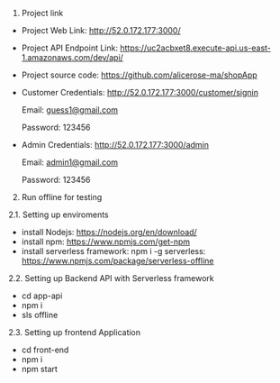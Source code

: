 
1. Project link

- Project Web Link: http://52.0.172.177:3000/
- Project API Endpoint Link: https://uc2acbxet8.execute-api.us-east-1.amazonaws.com/dev/api/
- Project source code: https://github.com/alicerose-ma/shopApp

- Customer Credentials: http://52.0.172.177:3000/customer/signin

    Email: guess1@gmail.com 
    
    Password: 123456

- Admin Credentials: http://52.0.172.177:3000/admin

    Email: admin1@gmail.com 

    Password: 123456


2. Run offline for testing

2.1. Setting up enviroments
 - install Nodejs: https://nodejs.org/en/download/
 - install npm: https://www.npmjs.com/get-npm
 - install serverless framework: npm i -g serverless: https://www.npmjs.com/package/serverless-offline


2.2. Setting up Backend API with Serverless framework

- cd app-api
- npm i
- sls offline

 
2.3. Setting up frontend Application

- cd front-end
- npm i
- npm start
 


 
 

